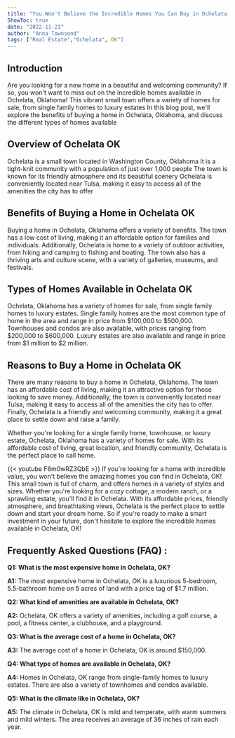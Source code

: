 ```yaml
---
title: "You Won't Believe the Incredible Homes You Can Buy in Ochelata OK!"
ShowToc: true 
date: "2022-11-21"
author: "Anna Townsend" 
tags: ["Real Estate","Ochelata", OK"]
---
```

## Introduction
Are you looking for a new home in a beautiful and welcoming community? If so, you won't want to miss out on the incredible homes available in Ochelata, Oklahoma! This vibrant small town offers a variety of homes for sale, from single family homes to luxury estates In this blog post, we'll explore the benefits of buying a home in Ochelata, Oklahoma, and discuss the different types of homes available

## Overview of Ochelata OK
Ochelata is a small town located in Washington County, Oklahoma It is a tight-knit community with a population of just over 1,000 people The town is known for its friendly atmosphere and its beautiful scenery Ochelata is conveniently located near Tulsa, making it easy to access all of the amenities the city has to offer

## Benefits of Buying a Home in Ochelata OK
Buying a home in Ochelata, Oklahoma offers a variety of benefits. The town has a low cost of living, making it an affordable option for families and individuals. Additionally, Ochelata is home to a variety of outdoor activities, from hiking and camping to fishing and boating. The town also has a thriving arts and culture scene, with a variety of galleries, museums, and festivals.

## Types of Homes Available in Ochelata OK
Ochelata, Oklahoma has a variety of homes for sale, from single family homes to luxury estates. Single family homes are the most common type of home in the area and range in price from $100,000 to $500,000. Townhouses and condos are also available, with prices ranging from $200,000 to $600,000. Luxury estates are also available and range in price from $1 million to $2 million.

## Reasons to Buy a Home in Ochelata OK
There are many reasons to buy a home in Ochelata, Oklahoma. The town has an affordable cost of living, making it an attractive option for those looking to save money. Additionally, the town is conveniently located near Tulsa, making it easy to access all of the amenities the city has to offer. Finally, Ochelata is a friendly and welcoming community, making it a great place to settle down and raise a family.

Whether you're looking for a single family home, townhouse, or luxury estate, Ochelata, Oklahoma has a variety of homes for sale. With its affordable cost of living, great location, and friendly community, Ochelata is the perfect place to call home.

{{< youtube F6m0wRZ3QbE >}} 
If you're looking for a home with incredible value, you won't believe the amazing homes you can find in Ochelata, OK! This small town is full of charm, and offers homes in a variety of styles and sizes. Whether you're looking for a cozy cottage, a modern ranch, or a sprawling estate, you'll find it in Ochelata. With its affordable prices, friendly atmosphere, and breathtaking views, Ochelata is the perfect place to settle down and start your dream home. So if you're ready to make a smart investment in your future, don't hesitate to explore the incredible homes available in Ochelata, OK!

## Frequently Asked Questions (FAQ) :
**Q1: What is the most expensive home in Ochelata, OK?** 

**A1:** The most expensive home in Ochelata, OK is a luxurious 5-bedroom, 5.5-bathroom home on 5 acres of land with a price tag of $1.7 million.

**Q2: What kind of amenities are available in Ochelata, OK?**

**A2:** Ochelata, OK offers a variety of amenities, including a golf course, a pool, a fitness center, a clubhouse, and a playground.

**Q3: What is the average cost of a home in Ochelata, OK?**

**A3:** The average cost of a home in Ochelata, OK is around $150,000.

**Q4: What type of homes are available in Ochelata, OK?**

**A4:** Homes in Ochelata, OK range from single-family homes to luxury estates. There are also a variety of townhomes and condos available.

**Q5: What is the climate like in Ochelata, OK?**

**A5:** The climate in Ochelata, OK is mild and temperate, with warm summers and mild winters. The area receives an average of 36 inches of rain each year.



